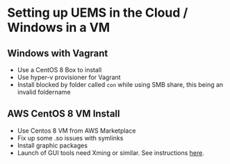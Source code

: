 # Setting up UEMS in the Cloud / Windows in a VM

## Windows with Vagrant
- Use a CentOS 8 Box to install
- Use hyper-v provisioner for Vagrant
- Install blocked by folder called `con` while using SMB share, this being an invalid foldername

## AWS CentOS 8 VM Install
- Use Centos 8 VM from AWS Marketplace
- Fix up some .so issues with symlinks
- Install graphic packages
- Launch of GUI tools need Xming or similar. See instructions [here](https://aws.amazon.com/blogs/compute/how-to-enable-x11-forwarding-from-red-hat-enterprise-linux-rhel-amazon-linux-suse-linux-ubuntu-server-to-support-gui-based-installations-from-amazon-ec2/).